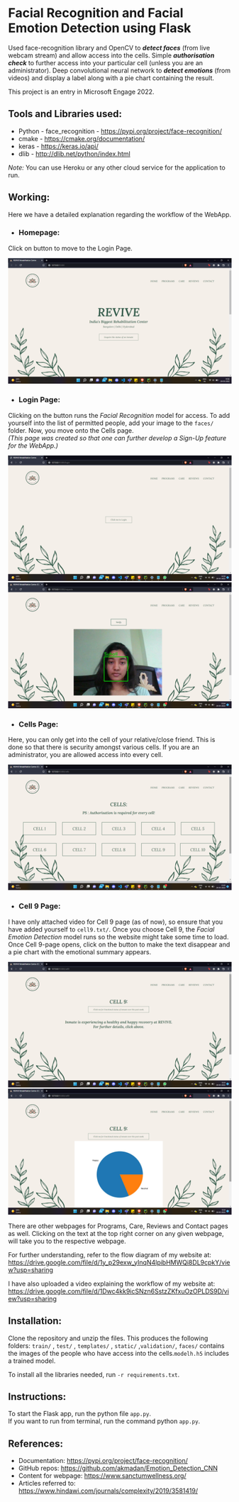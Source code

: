 # Facial Recognition and Facial Emotion Detection using Flask

Used face-recognition library and OpenCV to **_detect faces_** (from live webcam stream) and allow access into the cells. Simple **_authorisation check_** to further access into your particular cell (unless you are an administrator). Deep convolutional neural network to **_detect emotions_** (from videos) and display a label along with a pie chart containing the result. 

This project is an entry in Microsoft Engage 2022. 

## Tools and Libraries used:
- Python - face_recognition - https://pypi.org/project/face-recognition/
- cmake - https://cmake.org/documentation/
- keras - https://keras.io/api/
- dlib - http://dlib.net/python/index.html

_Note:_ You can use Heroku or any other cloud service for the application to run.

## Working:
Here we have a detailed explanation regarding the workflow of the WebApp.
- ### Homepage:
Click on button to move to the Login Page. 

![img.png](README_images/img.png)
- ### Login Page:
Clicking on the button runs the *Facial Recognition* model for access. To add yourself into the list of permitted people, add your image to the `faces/` folder.
Now, you move onto the Cells page.  
*(This page was created so that one can further develop a Sign-Up feature for the WebApp.)* 

![img_1.png](README_images/img_1.png)
![img_2.png](README_images/img_2.png)
- ### Cells Page:
Here, you can only get into the cell of your relative/close friend. This is done so that there is security amongst various cells. If you are an administrator, you are allowed access into every cell.

![img_3.png](README_images/img_3.png)
- ### Cell 9 Page:
I have only attached video for Cell 9 page (as of now), so ensure that you have added yourself to `cell9.txt/`. Once you choose Cell 9, the *Facial Emotion Detection* model runs so the website might take some time to load. Once Cell 9-page opens, click on the button to make the text disappear and a pie chart with the emotional summary appears. 

![img_4.png](README_images/img_4.png)
![img_5.png](README_images/img_5.png)

There are other webpages for Programs, Care, Reviews and Contact pages as well. Clicking on the text at the top right corner on any given webpage, will take you to the respective webpage.

For further understanding, refer to the flow diagram of my website at:
https://drive.google.com/file/d/1y_p29exw_yInqN4lpibHMWQi8DL9cpkY/view?usp=sharing

I have also uploaded a video explaining the workflow of my website at:  
https://drive.google.com/file/d/1Dwc4kk9icSNzn6SstzZKfxuOzOPLDS9D/view?usp=sharing


## Installation:

Clone the repository and unzip the files. This produces the following folders: `train/` , `test/` , `templates/` , `static/` ,`validation/`, `faces/` contains the images of the people who have access into the cells.`modelh.h5` includes a trained model.

To install all the libraries needed, run `-r requirements.txt`. 

## Instructions:

To start the Flask app, run the python file `app.py`.  
If you want to run from terminal, run the command python `app.py`.


## References:
- Documentation: https://pypi.org/project/face-recognition/
- GitHub repos: https://github.com/akmadan/Emotion_Detection_CNN
- Content for webpage: https://www.sanctumwellness.org/
- Articles referred to: https://www.hindawi.com/journals/complexity/2019/3581419/